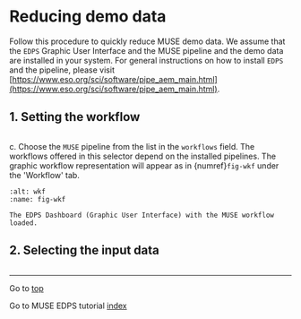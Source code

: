 <a name="top"></a>

# Reducing demo data

Follow this procedure to quickly reduce MUSE demo data. We assume that the `EDPS` Graphic User Interface and the MUSE
pipeline and the demo data are installed in your system. For general instructions on how to install `EDPS` and the
pipeline, please
visit [https://www.eso.org/sci/software/pipe_aem_main.html](https://www.eso.org/sci/software/pipe_aem_main.html).

## 1. Setting the workflow
```{include} ../common/reducing_demo_1.md
```
c. Choose the `MUSE` pipeline from the list in the `workflows` field. The workflows offered in this selector depend on the installed pipelines.
The graphic workflow representation will appear as in
   {numref}`fig-wkf` under the 'Workflow' tab.

```{figure} figures/select_muse_workflow.jpg
:alt: wkf
:name: fig-wkf

The EDPS Dashboard (Graphic User Interface) with the MUSE workflow loaded.	
```
## 2. Selecting the input data

```{include} ../common/reducing_demo_2.md
```

---
Go to [top](#top)

Go to MUSE EDPS tutorial [index](../muse/index)